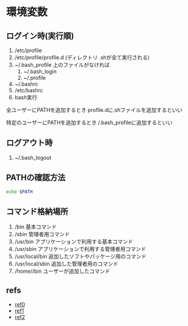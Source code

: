 # 環境変数

## ログイン時(実行順)
1. /etc/profile
1. /etc/profile/profile.d	(ディレクトリ .shが全て実行される)
1. ~/.bash_profile
	上のファイルがなければ
	1. ~/.bash_login
	1. ~/.profile
1. ~/.bashrc
1. /etc/bashrc
1. bash実行

全ユーザーにPATHを追加するとき
	profile.dに.shファイルを追加するといい

特定のユーザーにPATHを追加するとき
	/.bash_profileに追加するといい


## ログアウト時
1. ~/.bash_logout


## PATHの確認方法

```bash
echo $PATH
```


## コマンド格納場所
1. /bin		基本コマンド
1. /sbin		管理者用コマンド
1. /usr/bin		アプリケーションで利用する基本コマンド
1. /usr/sbin		アプリケーションで利用する管理者用コマンド
1. /usr/local/bin		追加したソフトやパッケージ用のコマンド
1. /usr/local/sbin		追加した管理者用のコマンド
1. /home/<USER>/bin		ユーザーが追加したコマンド



## refs
- [ref0](https://oxynotes.com/?p=5418)
- [ref1](https://qiita.com/yunzeroin/items/480a3a677f78a57ac52f)
- [ref2](https://qiita.com/bokotomo/items/674e06da84c921f5407a)


